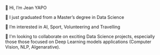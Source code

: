 👋 Hi, I’m Jean YAPO

🌱 I just graduated from a Master’s degree in Data Science

👀 I’m interested in AI, Sport, Volunteering and Travelling

💞️ I'm looking to collaborate on exciting Data Science projects, especially those those focused on Deep Learning models applications (Computer Vision, NLP, AIgenarative).
